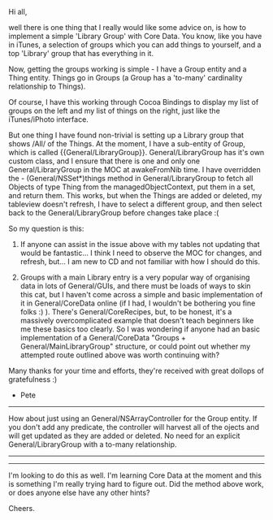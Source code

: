 

Hi all,

well there is one thing that I really would like some advice on, is how to implement a simple 'Library Group' with Core Data. You know, like you have in iTunes, a selection of groups which you can add things to yourself, and a top 'Library' group that has everything in it.

Now, getting the groups working is simple - I have a     Group entity and a     Thing entity. Things go in Groups (a Group has a 'to-many' cardinality relationship to Things).

Of course, I have this working through Cocoa Bindings to display my list of groups on the left and my list of things on the right, just like the iTunes/iPhoto interface.

But one thing I have found non-trivial is setting up a Library group that shows /All/ of the Things. At the moment, I have a sub-entity of     Group, which is called {{General/LibraryGroup}}. General/LibraryGroup has it's own custom class, and I ensure that there is one and only one     General/LibraryGroup in the MOC at awakeFromNib time. I have overridden the     - (General/NSSet*)things method in General/LibraryGroup to fetch all Objects of type     Thing from the managedObjectContext, put them in a set, and return them. This works, but when the     Things are added or deleted, my tableview doesn't refresh, I have to select a different group, and then select back to the General/LibraryGroup before changes take place :(

So my question is this:

1. If anyone can assist in the issue above with my tables not updating that would be fantastic... I think I need to observe the MOC for changes, and refresh, but... I am new to CD and not familiar with how I should do this.

2. Groups with a main Library entry is a very popular way of organising data in lots of General/GUIs, and there must be loads of ways to skin this cat, but I haven't come across a simple and basic implementation of it in General/CoreData online (if I had, I wouldn't be bothering you fine folks :) ). There's General/CoreRecipes, but, to be honest, it's a massively overcomplicated example that doesn't teach beginners like me these basics too clearly. So I was wondering if anyone had an basic implementation of a General/CoreData "Groups + General/MainLibraryGroup" structure, or could point out whether my attempted route outlined above was worth continuing with?

Many thanks for your time and efforts, they're received with great dollops of gratefulness :)

- Pete

----

How about just using an General/NSArrayController for the Group entity. If you don't add any predicate, the controller will harvest all of the ojects and will get updated as they are added or deleted. No need for an explicit General/LibraryGroup with a to-many relationship.

----

________________

I'm looking to do this as well. I'm learning Core Data at the moment and this is something I'm really trying hard to figure out.  Did the method above work, or does anyone else have any other hints?

Cheers.
